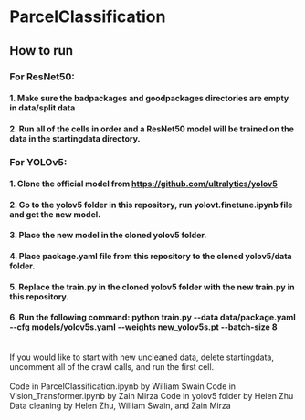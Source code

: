 # ParcelClassification
## How to run
### For ResNet50:
#### 1. Make sure the badpackages and goodpackages directories are empty in data/split data 
#### 2. Run all of the cells in order and a ResNet50 model will be trained on the data in the startingdata directory.

### For YOLOv5:
#### 1. Clone the official model from https://github.com/ultralytics/yolov5
#### 2. Go to the yolov5 folder in this repository, run yolovt.finetune.ipynb file and get the new model. 
#### 3. Place the new model in the cloned yolov5 folder. 
#### 4. Place package.yaml file from this repository to the cloned yolov5/data folder.
#### 5. Replace the train.py in the cloned yolov5 folder with the new train.py in this repository.
#### 6. Run the following command: python train.py --data data/package.yaml --cfg models/yolov5s.yaml --weights new_yolov5s.pt --batch-size 8
<br>
If you would like to start with new uncleaned data, delete startingdata, uncomment all of the crawl calls, and run the first cell. 
<br><br>
Code in ParcelClassification.ipynb by William Swain
Code in Vision_Transformer.ipynb by Zain Mirza 
Code in yolov5 folder by Helen Zhu
<br>
Data cleaning by Helen Zhu, William Swain, and Zain Mirza

